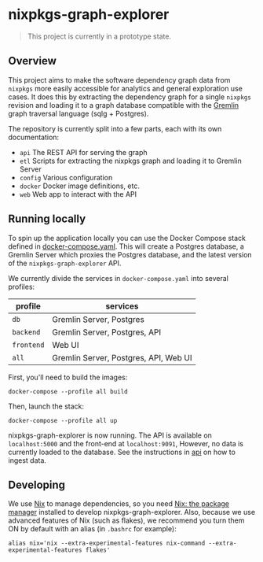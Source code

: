 # nixpkgs-graph-explorer

> This project is currently in a prototype state.

## Overview

This project aims to make the software dependency graph data from `nixpkgs` more
easily accessible for analytics and general exploration use cases. It does this
by extracting the dependency graph for a single `nixpkgs` revision and loading
it to a graph database compatible with the
[Gremlin](https://tinkerpop.apache.org/gremlin.html) graph traversal language
(sqlg + Postgres).

The repository is currently split into a few parts, each with its own
documentation:

* `api` The REST API for serving the graph
* `etl` Scripts for extracting the nixpkgs graph and loading it to Gremlin
  Server
* `config` Various configuration
* `docker` Docker image definitions, etc.
* `web` Web app to interact with the API

## Running locally

To spin up the application locally you can use the Docker Compose stack defined
in [docker-compose.yaml](docker-compose.yaml). This will create a Postgres
database, a Gremlin Server which proxies the Postgres database, and the latest
version of the `nixpkgs-graph-explorer` API.

We currently divide the services in `docker-compose.yaml` into several profiles:

| profile  | services                              |
|----------|---------------------------------------|
| `db`       | Gremlin Server, Postgres              |
| `backend`  | Gremlin Server, Postgres, API         |
| `frontend` | Web UI                                |
| `all`      | Gremlin Server, Postgres, API, Web UI |


First, you'll need to build the images:

```
docker-compose --profile all build
```

Then, launch the stack:

```
docker-compose --profile all up
```

nixpkgs-graph-explorer is now running. The API is available on `localhost:5000`
and the front-end at `localhost:9091`, However, no data is currently loaded to
the database. See the instructions in [api](./api) on how to ingest data.

## Developing

We use [Nix](https://nixos.org/) to manage dependencies, so you need
[Nix: the package manager](https://nixos.org/download.html) installed to develop
nixpkgs-graph-explorer. Also, because we use advanced features of Nix (such as flakes), we
recommend you turn them ON by default with an alias (in `.bashrc` for example):

```
alias nix='nix --extra-experimental-features nix-command --extra-experimental-features flakes'
```
